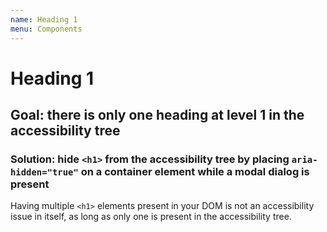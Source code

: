 ```yaml
---
name: Heading 1
menu: Components
---
```


<!-- @license CC0-1.0 -->

# Heading 1

## Goal: there is only one heading at level 1 in the accessibility tree

### Solution: hide `<h1>` from the accessibility tree by placing `aria-hidden="true"` on a container element while a modal dialog is present

<!-- id: 86f4b3ec-ee19-4a28-bbd1-ed4b32af3cb0 -->

Having multiple `<h1>` elements present in your DOM is not an accessibility issue in itself, as long as only one is present in the accessibility tree.
